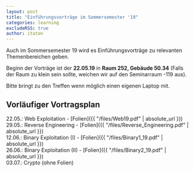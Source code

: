 ```yaml
---
layout: post
title: "Einführungsvorträge im Sommersemester '19"
categories: learning
excludeRSS: true
author: itaton
---
```


Auch im Sommersemester 19 wird es Einführungsvorträge zu relevanten Themenbereichen geben.

Beginn der Vorträge ist der **22.05.19** in **Raum 252, Gebäude 50.34** (Falls der Raum zu klein sein sollte, weichen wir auf den Seminarraum -119 aus).

Bitte bringt zu den Treffen wenn möglich einen eigenen Laptop mit.

## Vorläufiger Vortragsplan
22.05.: Web Exploitation - [Folien]({{ "/files/Web19.pdf" | absolute_url }})  
29.05.: Reverse Engineering  - [Folien]({{ "/files/Reverse_Engineering.pdf" | absolute_url }})  
12.06.: Binary Exploitation (I) - [Folien]({{ "/files/Binary1_19.pdf" | absolute_url }})  
26.06.: Binary Exploitation (II)  - [Folien]({{ "/files/Binary2_19.pdf" | absolute_url }})  
03.07.: Crypto (ohne Folien)
